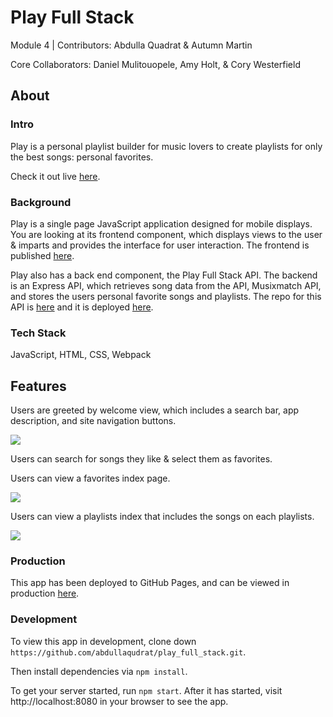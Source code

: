 # Play Full Stack
Module 4 | Contributors: Abdulla Quadrat & Autumn Martin

Core Collaborators: Daniel Mulitouopele, Amy Holt, & Cory Westerfield

## About
### Intro
Play is a personal playlist builder for music lovers to create playlists for only the best songs: personal favorites.

Check it out live [here](https://github.com/abdullaqudrat/play_full_stack/).

### Background
Play is a single page JavaScript application designed for mobile displays. You are looking at its frontend component, which displays views to the user & imparts and provides the interface for user interaction. The frontend is published [here](https://github.com/abdullaqudrat/play_full_stack/).

 Play also has a back end component, the Play Full Stack API. The backend is an Express API, which retrieves song data from the API, Musixmatch API, and stores the users personal favorite songs and playlists. The repo for this API is [here](https://github.com/abdullaqudrat/play_full_stack_api.git) and it is deployed [here](https://vast-crag-31836.herokuapp.com).

### Tech Stack
JavaScript, HTML, CSS, Webpack

## Features
Users are greeted by welcome view, which includes a search bar, app description, and site navigation buttons.

![](https://user-images.githubusercontent.com/36902512/49945376-fa799400-fea9-11e8-9f22-6bd5cdf4bcf2.png)

Users can search for songs they like & select them as favorites.

Users can view a favorites index page.

![](https://user-images.githubusercontent.com/36902512/49945353-ec2b7800-fea9-11e8-8b42-516705d2346f.png)

Users can view a playlists index that includes the songs on each playlists.

![](https://user-images.githubusercontent.com/36902512/49945617-8986ac00-feaa-11e8-963b-09dec66ec49e.png)

### Production
This app has been deployed to GitHub Pages, and can be viewed in production  [here](https://github.com/abdullaqudrat/play_full_stack/).

### Development
To view this app in development, clone down `https://github.com/abdullaqudrat/play_full_stack.git`.

Then install dependencies via `npm install`.

To get your server started, run `npm start`. After it has started, visit http://localhost:8080 in your browser to see the app.

